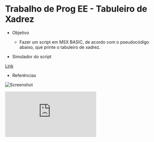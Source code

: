 # Trabalho de Prog EE - Tabuleiro de Xadrez


* Objetivo

  - Fazer um script em MSX BASIC, de acordo com o pseudocódigo abaixo, que printe o tabuleiro de xadrez.
  
* Simulador do script

 [Link](https://webmsx.org/)
 
* Referências

![Screenshot](https://github.com/ProgramacaoEE2020/Basic_Cidrao/tree/master/README%20files/screenshot.png)

![Sourcecode](https://github.com/ProgramacaoEE2020/Basic_Cidrao/blob/master/README%20files/pseudocode.pdf)




